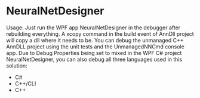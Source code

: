 # NeuralNetDesigner
Usage:  Just run the WPF app NeuralNetDesigner in the debugger after rebuilding everything.  A xcopy command in the build event of AnnDll project will copy a dll where it needs to be.
You can debug the unmanaged C++ AnnDLL project using the unit tests and the UnmanagedNNCmd console app.  Due to Debug Properties being set to mixed in the WPF C# project NeuralNetDesigner, you can also debug all three languages used in this solution:
- C#
- C++/CLI
- C++
